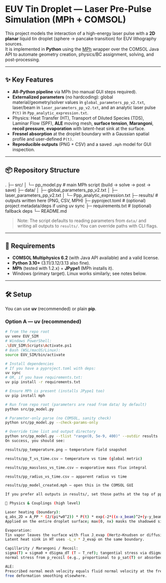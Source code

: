# EUV Tin Droplet — Laser Pre-Pulse Simulation (MPh + COMSOL)

This project models the interaction of a high-energy laser pulse with a **2D planar** liquid tin droplet (sphere → pancake transition) for EUV lithography sources.  
It is implemented in **Python** using the [MPh](https://github.com/MPh-py/MPh) wrapper over the COMSOL Java API to automate geometry creation, physics/BC assignment, solving, and post-processing.

---

## ✨ Key Features

- **All-Python pipeline** via MPh (no manual GUI steps required).
- **Externalized parameters** (no hardcoding): global material/geometry/solver values in `global_parameters_pp_v2.txt`, laser/beam in `laser_parameters_pp_v2.txt`, and an analytic laser pulse `P(t)` in `Ppp_analytic_expression.txt`.
- Physics: Heat Transfer (HT), Transport of Diluted Species (TDS), Laminar Flow (SPF), **ALE** moving mesh, **surface tension**, **Marangoni**, **recoil pressure**, **evaporation** with latent-heat sink at the surface.
- **Fresnel absorption** at the droplet boundary with a Gaussian spatial profile and user-defined `P(t)`.
- **Reproducible outputs** (PNG + CSV) and a saved `.mph` model for GUI inspection.

---

## 📦 Repository Structure
.
├─ src/
│ └─ pp_model.py              # main MPh script (build → solve → post → save)
├─ data/
│ ├─ global_parameters_pp_v2.txt
│ ├─ laser_parameters_pp_v2.txt
│ └─ Ppp_analytic_expression.txt
├─ results/                   # outputs written here (PNG, CSV, MPH)
├─ pyproject.toml             # (optional) project metadata/deps if using uv sync
├─ requirements.txt           # (optional) fallback deps
└─ README.md


> Note: The script defaults to reading parameters from `data/` and writing all outputs to `results/`. You can override paths with CLI flags.

---

## 🔧 Requirements

- **COMSOL Multiphysics 6.2** (with Java API available) and a valid license.
- **Python 3.10+** (3.11/3.12/3.13 also fine).
- **MPh** (tested with 1.2.x) + **JPype1** (MPh installs it).
- Windows (primary target). Linux works similarly; see notes below.

---

## 🛠️ Setup

You can use **uv** (recommended) or plain **pip**.

### Option A — uv (recommended)

```bash
# from the repo root
uv venv EUV_SIM
# Windows PowerShell:
.\EUV_SIM\Scripts\Activate.ps1
# Bash (WSL/macOS/Linux):
source EUV_SIM/bin/activate

# Install dependencies
# If you have a pyproject.toml with deps:
uv sync
# OR, if you have requirements.txt:
uv pip install -r requirements.txt

# Ensure MPh is present (installs JPype1 too)
uv pip install mph

# Run from repo root (parameters are read from data/ by default)
python src/pp_model.py

# Parameter-only parse (no COMSOL, sanity check)
python src/pp_model.py --check-params-only

# Override time list and output directory
python src/pp_model.py --tlist "range(0, 5e-9, 400)" --outdir results
On success, you should see:

results/pp_temperature.png — temperature field snapshot

results/pp_T_vs_time.csv — temperature vs time (global metric)

results/pp_massloss_vs_time.csv — evaporative mass flux integral

results/pp_radius_vs_time.csv — apparent radius vs time

results/pp_model_created.mph — open this in the COMSOL GUI

If you prefer all outputs in results/, set those paths at the top of pp_model.py.

🧠 Physics & Couplings (high level)

Laser heating (boundary):
q_abs_2D = A_PP * (2/(pi*w0^2)) * P(t) * exp(-2*((x-x_beam)^2+(y-y_beam)^2)/w0^2) * max(0, nx)
Applied on the entire droplet surface; max(0, nx) masks the shadowed side.

Evaporation:
Tin vapor leaves the surface with flux J_evap (Hertz–Knudsen or diffusion-limited).
Latent heat sink in HT uses -L_v * J_evap on the same boundary.

Capillarity / Marangoni / Recoil:
sigma(T) = sigma0 + dSigma_dT (T − T_ref); tangential stress via dSigma_dT;
normal stress from p_recoil (e.g., proportional to p_sat(T) or absorbed intensity).

ALE:
Prescribed normal mesh velocity equals fluid normal velocity at the free surface;
free deformation smoothing elsewhere.

